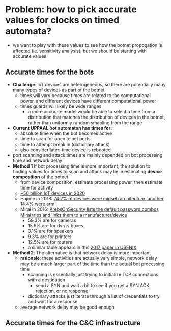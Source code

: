 # Problem: how to pick accurate values for clocks on timed automata?
- we want to play with these values to see how the botnet propogation is affected (ie. sensitivity analysis), but we should be starting with accurate values

## Accurate times for the bots
- **Challenge**: IoT devices are heterogeneous, so there are potentially many many types of devices as part of the botnet
    - times will vary because times are related to the computational power, and different devices have different computational power
    - times guards will likely be wide ranges
        - a more accurate model would be able to select a time from a distribution that matches the distribution of devices in the botnet, rather than uniformly random smapling from the range
- **Current UPPAAL bot automaton has times for:**
    - absolute time when the bot becomes active
    - time to scan for open telnet ports
    - time to attempt break in (dictionary attack)
    - also consider later: time device is rebooted
- port scanning and attack times are mainly depended on bot processing time and network delay
- **Method 1** If bot processing time is more important, the solution to finding values for times to scan and attack may lie in estimating **device composition** of the botnet
    - from device composition, estimate processing power, then estimate time for activity
    - [~50 billion IoT devices in 2020](https://www.mdpi.com/1424-8220/18/9/2796/htm)
    - Hajime in 2018: [74.2% of devices were mipseb architecture, another 14.4% were arm](https://www.ndss-symposium.org/wp-content/uploads/2019/02/ndss2019_02B-3_Herwig_paper.pdf)
    - Mirai in 2016: [KrebsOnSecurity lists the default password combos Mirai tries and links them to a manufacturer/device](https://krebsonsecurity.com/2016/10/who-makes-the-iot-things-under-attack/)
        - 59.3% are for cameras
        - 15.6% are for dvr/tv boxes
        - 3.1% are for speakers
        - 9.3% are for printers
        - 12.5% are for routers
        - a similar table appears in this [2017 paper in USENIX](https://www.usenix.org/system/files/conference/usenixsecurity17/sec17-antonakakis.pdf)
- **Method 2**: The alternative is that network delay is more important
    - **rationale**: these activities are actually very simple, network delay may be a much larger part of the time than the actual bot processing time
        - scanning is essentially just trying to initialize TCP connections with a destination
            - send a SYN and wait a bit to see if you get a SYN ACK, rejection, or no response
        - dictionary attacks just iterate through a list of credentials to try and wait for a response
    - average network delay may be good enough

## Accurate times for the C&C infrastructure